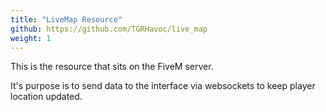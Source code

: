 ```yaml
---
title: "LiveMap Resource"
github: https://github.com/TGRHavoc/live_map
weight: 1
---
```


This is the resource that sits on the FiveM server.

It's purpose is to send data to the interface via websockets to keep player location updated.